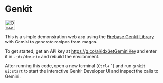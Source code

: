 # Genkit

<a href="https://idx.google.com/new?template=https%3A%2F%2Fgithub.com%2Fi2amsam%2Fgenkit-testing">
  <picture>
    <source
      media="(prefers-color-scheme: dark)"
      srcset="https://cdn.idx.dev/btn/open_dark_32.svg">
    <source
      media="(prefers-color-scheme: light)"
      srcset="https://cdn.idx.dev/btn/open_light_32.svg">
    <img
      height="32"
      alt="Open in IDX"
      src="https://cdn.idx.dev/btn/open_purple_32.svg">
  </picture>
</a>

This is a simple demonstration web app using the [Firebase Genkit Library](https://github.com/firebase/genkit) with Gemini to generate recipes from images.

To get started, get an API key at https://g.co/ai/idxGetGeminiKey and enter it in `.idx/dev.nix` and rebuild the environment.

After running this code, open a new terminal (`Ctrl`+ `` ` ``) and run `genkit ui:start` to start the interactive Genkit Developer UI and inspect the calls to Gemini.
